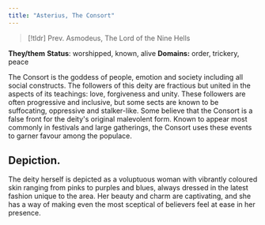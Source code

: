 ```yaml
---
title: "Asterius, The Consort"
---
```


> [!tldr] Prev. Asmodeus, The Lord of the Nine Hells

**They/them**
**Status**: worshipped, known, alive
**Domains:** order, trickery, peace

The Consort is the goddess of people, emotion and society including all social constructs. The followers of this deity are fractious but united in the aspects of its teachings: love, forgiveness and unity. These followers are often progressive and inclusive, but some sects are known to be suffocating, oppressive and stalker-like. Some believe that the Consort is a false front for the deity's original malevolent form. Known to appear most commonly in festivals and large gatherings, the Consort uses these events to garner favour among the populace.

## Depiction.
The deity herself is depicted as a voluptuous woman with vibrantly coloured skin ranging from pinks to purples and blues, always dressed in the latest fashion unique to the area. Her beauty and charm are captivating, and she has a way of making even the most sceptical of believers feel at ease in her presence.

